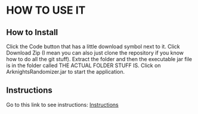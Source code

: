 # HOW TO USE IT

## How to Install
Click the Code button that has a little download symbol next to it. Click Download Zip (I mean you can also just clone the repository if you know how to do all the git stuff). Extract the folder and then the executable jar file is in the folder called THE ACTUAL FOLDER STUFF IS. Click on ArknightsRandomizer.jar to start the application.

## Instructions
Go to this link to see instructions: [Instructions](https://arknightsrandomizer.github.io/ArknightsRandomizer/)
